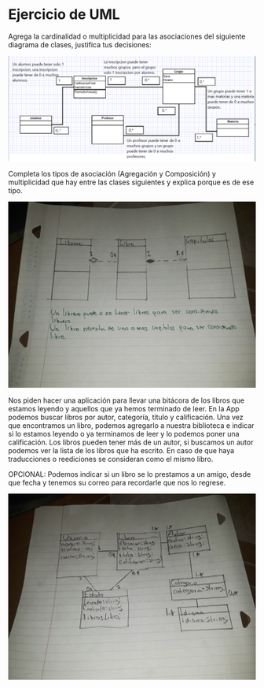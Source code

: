 # Ejercicio de UML

Agrega la cardinalidad o multiplicidad para las asociaciones del siguiente diagrama de clases, justifica tus decisiones:

![UML](./img/uml.PNG "uml.PNG")

Completa los tipos de asociación (Agregación y Composición) y multiplicidad que hay entre las clases siguientes y explica porque es de ese tipo.

![UML1](./img/uml1.jpg "uml1.jpg")

Nos piden hacer una aplicación para llevar una bitácora de los libros
que estamos leyendo y aquellos que ya hemos terminado de leer. 
En la App podemos buscar libros por autor, categoría, título y calificación.
Una vez que encontramos un libro, podemos agregarlo a nuestra biblioteca e indicar
si lo estamos leyendo o ya terminamos de leer y lo podemos poner una calificación.
Los libros pueden tener más de un autor, si buscamos un autor podemos ver la
lista de los libros que ha escrito. En caso de que haya traducciones o reediciones 
se consideran como el mismo libro. 

OPCIONAL: Podemos indicar si un libro se lo prestamos a un amigo, desde que fecha y
tenemos su correo para recordarle que nos lo regrese.

![UML2](./img/uml2.jpg "uml2.jpg")


